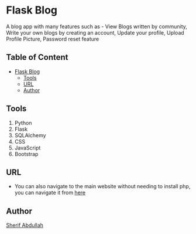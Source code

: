 # Flask Blog
A blog app with many features such as - View Blogs written by community, Write your own blogs by creating an account, Update your profile, Upload Profile Picture, Password reset feature


## Table of Content
- [Flask Blog](#flask-blog)
  * [Tools](#tools)
  * [URL](#URL)
  * [Author](#author)

## Tools
1. Python
2. Flask
3. SQLAlchemy
4. CSS
5. JavaScript
6. Bootstrap


## URL
* You can also navigate to the main website without needing to install php, you can navigate it from [here](http://flaskblog.pythonanywhere.com/)
## Author
[Sherif Abdullah](https://github.com/sherif-abdallah)
